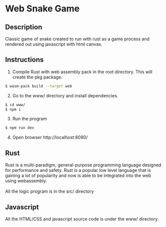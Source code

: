# Web Snake Game

## Description

Classic game of snake created to run with rust as a game process and rendered out using javascript with html canvas.

## Instructions

1. Compile Rust with web assembly pack in the root directory. This will create the pkg package.

```bash
$ wasm-pack build --target web
```

2. Go to the www/ directory and install dependencies.

```bash
$ cd www/
$ npm i
```

3. Run the program

```bash
$ npm run dev
```

4. Open browser http://localhost:8080/

## Rust

Rust is a multi-paradigm, general-purpose programming language designed for performance and safety. Rust is a popular low level language that is gaining a lot of popularity and now is able to be integrated into the web using webassembly.
<br></br>
All the logic program is in the src/ directory

## Javascript

All the HTML/CSS and javascript source code is under the www/ directory.
